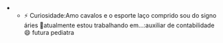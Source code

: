 - - ⚡ Curiosidade:Amo cavalos e o esporte laço comprido
sou do signo áries
🔭atualmente estou trabalhando em...:auxiliar de contabilidade 
😄 futura pediatra
